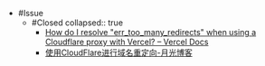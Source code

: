 - #Issue
  - #Closed
    collapsed:: true
    - [How do I resolve "err_too_many_redirects" when using a Cloudflare proxy with Vercel? – Vercel Docs](https://vercel.com/support/articles/resolve-err-too-many-redirects-when-using-cloudflare-proxy-with-vercel)
    - [使用CloudFlare进行域名重定向-月光博客](https://www.williamlong.info/archives/6045.html)